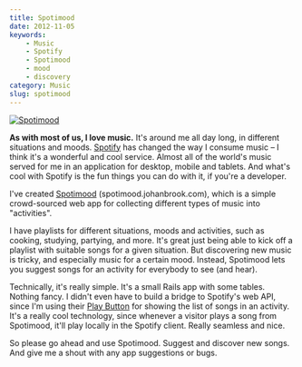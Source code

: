 ```yaml
---
title: Spotimood
date: 2012-11-05
keywords:
    - Music
    - Spotify
    - Spotimood
    - mood
    - discovery
category: Music
slug: spotimood
---
```


[![Spotimood](http://johanbrook.com/core/wp-content/uploads/2012/11/Skärmavbild-2012-11-04-kl.-19.55.00.png)](http://spotimood.johanbrook.com)

**As with most of us, I love music.** It's around me all day long, in different situations and
moods. [Spotify](http://spotify.com) has changed the way I consume music – I think it's a wonderful
and cool service. Almost all of the world's music served for me in an application for desktop,
mobile and tablets. And what's cool with Spotify is the fun things you can do with it, if you're a
developer.

I've created [Spotimood](http://spotimood.johanbrook.com/) (spotimood.johanbrook.com), which is a
simple crowd-sourced web app for collecting different types of music into "activities".

I have playlists for different situations, moods and activities, such as cooking, studying,
partying, and more. It's great just being able to kick off a playlist with suitable songs for a
given situation. But discovering new music is tricky, and especially music for a certain mood.
Instead, Spotimood lets you suggest songs for an activity for everybody to see (and hear).

Technically, it's really simple. It's a small Rails app with some tables. Nothing fancy. I didn't
even have to build a bridge to Spotify's web API, since I'm using their
[Play Button](https://developer.spotify.com/technologies/spotify-play-button/) for showing the list
of songs in an activity. It's a really cool technology, since whenever a visitor plays a song from
Spotimood, it'll play locally in the Spotify client. Really seamless and nice.

So please go ahead and use Spotimood. Suggest and discover new songs. And give me a shout with any
app suggestions or bugs.
